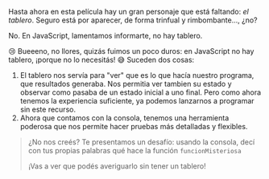 Hasta ahora en esta película hay un gran personaje que está faltando: _el tablero_. Seguro está por aparecer, de forma trinfual y rimbombante..., ¿no?


No. En JavaScript, lamentamos informarte, no hay tablero.


:cry: Bueeeno, no llores, quizás fuimos un poco duros: en JavaScript no hay tablero, ¡porque no lo necesitás! :sweat_smile: Suceden dos cosas:

1. El tablero nos servía para "ver" que es lo que hacía nuestro programa, que resultados generaba. Nos permitia ver tambien su estado y observar como pasaba de un estado inicial a uno final. Pero como ahora tenemos la experiencia suficiente, ya podemos lanzarnos a programar sin este recurso.
1. Ahora que contamos con la consola, tenemos una herramienta poderosa que nos permite hacer pruebas más detalladas y flexibles.

> ¿No nos creés? Te presentamos un desafío: usando la consola, decí con tus propias palabras qué hace la función `funcionMisteriosa`
>
> ¡Vas a ver que podés averiguarlo sin tener un tablero!
